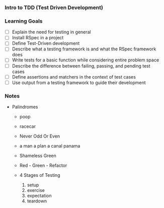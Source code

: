 ### Intro to TDD (Test Driven Development)

### Learning Goals

* [ ] Explain the need for testing in general
* [ ] Install RSpec in a project
* [ ] Define Test-Driven development
* [ ] Describe what a testing framework is and what the RSpec framework does
* [ ] Write tests for a basic function while considering entire problem space
* [ ] Describe the difference between failing, passing, and pending test cases
* [ ] Define assertions and matchers in the context of test cases
* [ ] Use output from a testing framework to guide their development

### Notes

* Palindromes
  * poop
  * racecar
  * Never Odd Or Even 
  * a man a plan a canal panama

  * Shameless Green
  * Red - Green - Refactor

  * 4 Stages of Testing
    1. setup
    2. exercise
    3. expectation
    4. teardown